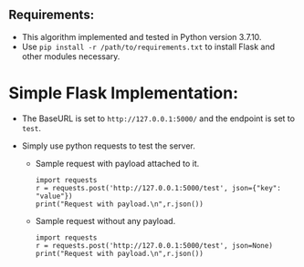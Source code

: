 ## Requirements:
- This algorithm implemented and tested in Python version 3.7.10.
- Use ```pip install -r /path/to/requirements.txt``` to install Flask and other modules necessary.

# Simple Flask Implementation:
- The BaseURL is set to ```http://127.0.0.1:5000/``` and the endpoint is set to ```test```.
- Simply use python requests to test the server.

  - Sample request with payload attached to it.
      ```
      import requests
      r = requests.post('http://127.0.0.1:5000/test', json={"key": "value"})
      print("Request with payload.\n",r.json())
      ``` 
  - Sample request without any payload.
      ```
      import requests
      r = requests.post('http://127.0.0.1:5000/test', json=None)
      print("Request with payload.\n",r.json())
      ``` 
